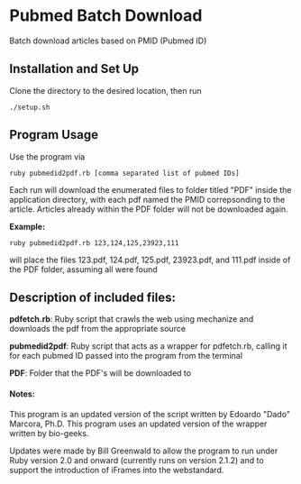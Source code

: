 # Pubmed Batch Download
Batch download articles based on PMID (Pubmed ID)

## Installation and Set Up

Clone the directory to the desired location, then run
```
./setup.sh
```

## Program Usage

Use the program via 
```
ruby pubmedid2pdf.rb [comma separated list of pubmed IDs]
```
Each run will download the enumerated files to folder titled "PDF" inside the application directory, with each pdf named the PMID correpsonding to the article.  Articles already within the PDF folder will not be downloaded again.

**Example:**

```
ruby pubmedid2pdf.rb 123,124,125,23923,111
```
will place the files 123.pdf, 124.pdf, 125.pdf, 23923.pdf, and 111.pdf inside of the PDF folder, assuming all were found


## Description of included files:

**pdfetch.rb**:  Ruby script that crawls the web using mechanize and downloads the pdf from the appropriate source

**pubmedid2pdf**:  Ruby script that acts as a wrapper for pdfetch.rb, calling it for each pubmed ID passed into the program from the terminal

**PDF**:  Folder that the PDF's will be downloaded to

#### Notes:

This program is an updated version of the script written by Edoardo "Dado" Marcora, Ph.D.
This program uses an updated version of the wrapper written by bio-geeks.

Updates were made by Bill Greenwald to allow the program to run under Ruby version 2.0 and onward (currently runs on version 2.1.2) and to support the introduction of iFrames into the webstandard.


